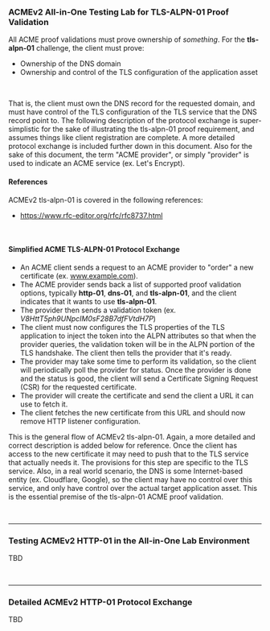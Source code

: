 ### ACMEv2 All-in-One Testing Lab for TLS-ALPN-01 Proof Validation
All ACME proof validations must prove ownership of *something*. For the **tls-alpn-01** challenge, the client must prove:

- Ownership of the DNS domain
- Ownership and control of the TLS configuration of the application asset

<br />

That is, the client must own the DNS record for the requested domain, and must have control of the TLS configuration of the TLS service that the DNS record point to. The following description of the protocol exchange is super-simplistic for the sake of illustrating the tls-alpn-01 proof requirement, and assumes things like client registration are complete. A more detailed protocol exchange is included further down in this document. Also for the sake of this document, the term "ACME provider", or simply "provider" is used to indicate an ACME service (ex. Let's Encrypt).


#### References
ACMEv2 tls-alpn-01 is covered in the following references:
- https://www.rfc-editor.org/rfc/rfc8737.html

<br />


#### Simplified ACME TLS-ALPN-01 Protocol Exchange
- An ACME client sends a request to an ACME provider to "order" a new certificate (ex. www.example.com).
- The ACME provider sends back a list of supported proof validation options, typically **http-01**, **dns-01**, and **tls-alpn-01**, and the client indicates that it wants to use **tls-alpn-01**.
- The provider then sends a validation token (ex. _V8HttT5ph9UNpcIM0sF28B7dfFVtdH7P_)
- The client must now configures the TLS properties of the TLS application to inject the token into the ALPN attributes so that when the provider queries, the validation token will be in the ALPN portion of the TLS handshake. The client then tells the provider that it's ready.
- The provider may take some time to perform its validation, so the client will periodically poll the provider for status. Once the provider is done and the status is good, the client will send a Certificate Signing Request (CSR) for the requested certificate.
- The provider will create the certificate and send the client a URL it can use to fetch it.
- The client fetches the new certificate from this URL and should now remove HTTP listener configuration.

This is the general flow of ACMEv2 tls-alpn-01. Again, a more detailed and correct description is added below for reference. Once the client has access to the new certificate it may need to push that to the TLS service that actually needs it. The provisions for this step are specific to the TLS service. Also, in a real world scenario, the DNS is some Internet-based entity (ex. Cloudflare, Google), so the client may have no control over this service, and only have control over the actual target application asset. This is the essential premise of the tls-alpn-01 ACME proof validation.

<br />

-----
### Testing ACMEv2 HTTP-01 in the All-in-One Lab Environment
TBD

<br />

-----
### Detailed ACMEv2 HTTP-01 Protocol Exchange
TBD
